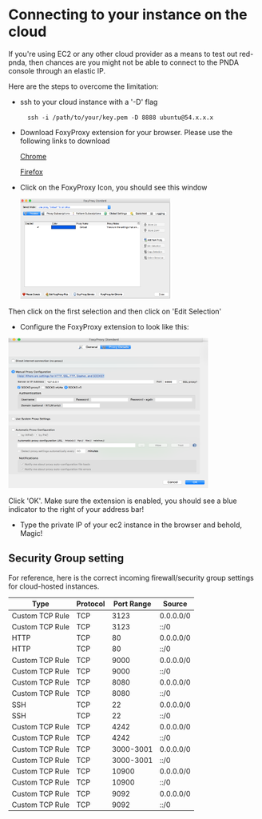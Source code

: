 # Connecting to your instance on the cloud

If you're using EC2 or any other cloud provider as a means to test out red-pnda, then chances are you might not be able to connect to the PNDA console through an elastic IP.

Here are the steps to overcome the limitation:

* ssh to your cloud instance with a '-D' flag
       
        ssh -i /path/to/your/key.pem -D 8888 ubuntu@54.x.x.x 
        
* Download FoxyProxy extension for your browser. Please use the following links to download

	[Chrome](https://chrome.google.com/webstore/detail/foxyproxy-standard/gcknhkkoolaabfmlnjonogaaifnjlfnp?hl=en)
	
	[Firefox](https://addons.mozilla.org/en-US/firefox/addon/foxyproxy-standard/)
	
* Click on the FoxyProxy Icon, you should see this window

	<img src="images/foxyproxy_1.png" alt="FoxyProxy" width="300" height="200"/>

Then click on the first selection and then click on 'Edit Selection'
	
* Configure the FoxyProxy extension to look like this:

<img src="images/foxyproxy.png" alt="FoxyProxy" width="400" height="300"/>

Click 'OK'. Make sure the extension is enabled, you should see a blue indicator to the right of your address bar!

* Type the private IP of your ec2 instance in the browser and behold, Magic!

## Security Group setting

For reference, here is the correct incoming firewall/security group settings for cloud-hosted instances. 

Type                | Protocol         | Port Range            | Source         |
--------------------|------------------|-----------------------|----------------
Custom TCP Rule     | TCP              | 3123                  | 0.0.0.0/0
Custom TCP Rule     | TCP              | 3123                  | ::/0
HTTP                | TCP              | 80                    | 0.0.0.0/0
HTTP                | TCP              | 80                    | ::/0
Custom TCP Rule     | TCP              | 9000                  | 0.0.0.0/0
Custom TCP Rule     | TCP              | 9000                  | ::/0
Custom TCP Rule     | TCP              | 8080                  | 0.0.0.0/0
Custom TCP Rule     | TCP              | 8080                  | ::/0
SSH                 | TCP              | 22                    | 0.0.0.0/0
SSH                 | TCP              | 22                    | ::/0
Custom TCP Rule     | TCP              | 4242                  | 0.0.0.0/0
Custom TCP Rule     | TCP              | 4242                  | ::/0
Custom TCP Rule     | TCP              | 3000-3001             | 0.0.0.0/0
Custom TCP Rule     | TCP              | 3000-3001             | ::/0
Custom TCP Rule     | TCP              | 10900                 | 0.0.0.0/0
Custom TCP Rule     | TCP              | 10900                 | ::/0
Custom TCP Rule     | TCP              | 9092                  | 0.0.0.0/0
Custom TCP Rule     | TCP              | 9092                  | ::/0


